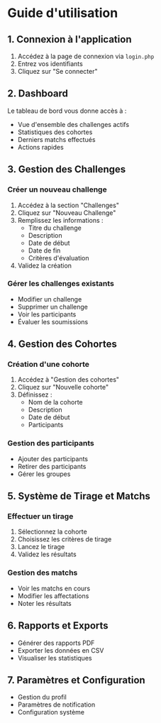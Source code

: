 # Guide d'utilisation

## 1. Connexion à l'application
1. Accédez à la page de connexion via `login.php`
2. Entrez vos identifiants
3. Cliquez sur "Se connecter"

## 2. Dashboard
Le tableau de bord vous donne accès à :
- Vue d'ensemble des challenges actifs
- Statistiques des cohortes
- Derniers matchs effectués
- Actions rapides

## 3. Gestion des Challenges

### Créer un nouveau challenge
1. Accédez à la section "Challenges"
2. Cliquez sur "Nouveau Challenge"
3. Remplissez les informations :
   - Titre du challenge
   - Description
   - Date de début
   - Date de fin
   - Critères d'évaluation
4. Validez la création

### Gérer les challenges existants
- Modifier un challenge
- Supprimer un challenge
- Voir les participants
- Évaluer les soumissions

## 4. Gestion des Cohortes

### Création d'une cohorte
1. Accédez à "Gestion des cohortes"
2. Cliquez sur "Nouvelle cohorte"
3. Définissez :
   - Nom de la cohorte
   - Description
   - Date de début
   - Participants

### Gestion des participants
- Ajouter des participants
- Retirer des participants
- Gérer les groupes

## 5. Système de Tirage et Matchs

### Effectuer un tirage
1. Sélectionnez la cohorte
2. Choisissez les critères de tirage
3. Lancez le tirage
4. Validez les résultats

### Gestion des matchs
- Voir les matchs en cours
- Modifier les affectations
- Noter les résultats

## 6. Rapports et Exports
- Générer des rapports PDF
- Exporter les données en CSV
- Visualiser les statistiques

## 7. Paramètres et Configuration
- Gestion du profil
- Paramètres de notification
- Configuration système
